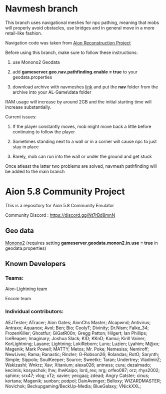# Navmesh branch
This branch uses navigational meshes for npc pathing, meaning that mobs will properly avoid obstacles, use bridges and in general move in a more retail-like fashion.

Navigation code was taken from [Aion Reconstruction Project](https://github.com/Yoress/ARP/tree/master)

Before using this branch, make sure to follow these instructions:

1. use Monono2 Geodata

2. add **gameserver.geo.nav.pathfinding.enable = true** to your geodata.properties

3. download archive with navmeshes [link](https://drive.google.com/file/d/1ulkx0TwdDZnFZL5ildkVFtD1WQ3jGA7p/view?usp=sharing) and put the **nav** folder from the archive into your AL-Game\data folder

RAM usage will increase by around 2GB and the initial starting time will increase substantially.

Current issues:

1. If the player constantly moves, mob might move back a little before continuing to follow the player

2. Sometimes standing next to a wall or in a corner will cause npc to just stay in place

3. Rarely, mob can run into the wall or under the ground and get stuck

Once atleast the latter two problems are solved, navmesh pathfinding will be added to the main branch

# Aion 5.8 Community Project

This is a repository for Aion 5.8 Community Emulator

Community Discord : https://discord.gg/Nt7rBd8mnN

## Geo data
[Monono2](https://drive.google.com/file/d/1jjLjPDoU5NQr7u7jfg1xqkhKfMdEX1RY/view?usp=sharing) (requires setting **gameserver.geodata.monon2.in.use = true** in geodata.properties)
## Known Developers
### Teams:

Aion-Lightning team

Encom team

### Individual contributors:

AEJTester; ATracer; Aion Gates; AionChs Master; Alcapwnd; Antivirus; Antraxx; Aquanox; Avol;
Ben; Bio; CoolyT; Divinity; Dr.Nism; Falke_34; FrozenKiller; Ghostfur; GiGatR00n; Gregg Patton;
Hilgert; Ian Phillips; IceReaper; Imaginary; Joshua Slack; KID; KKnD; Kamui; Kirill Vainer;
KorLightning; Layane; Lightning; LokiReborn; Luno; Luzien; Lyahim; M@xx; Magenik; Mark Powell;
MATTY; Metos; Mr. Poke; Nemesiss; Nemiroff; NewLives; Rama; Ranastic; Rinzler; G-Robson26; Rolandas;
RotO; Sarynth; Simple; Sippolo; SoulKeeper; Source; Sweetkr; Taran; Undertrey; VladimirZ; Wakizashi;
Wnkrz; Xav; Xitanium; alexa026; antness; cura; dezalmado; kecimis; kosyachok; lhw; lhwKaipo; lord_rex;
nrg; orfeo087; orz; rhys2002; sphinx; srx47; vlog; xTz; xavier; yecgaaj; zdead; Angry Catster; cinus;
kortana; Magenik; sunbsn; podpol; DainAvenger; Belloxy; WIZARDMASTER; Novichok;
Beckupgaming/BeckUp-Media; BlueGalaxy; VNickXXL;
